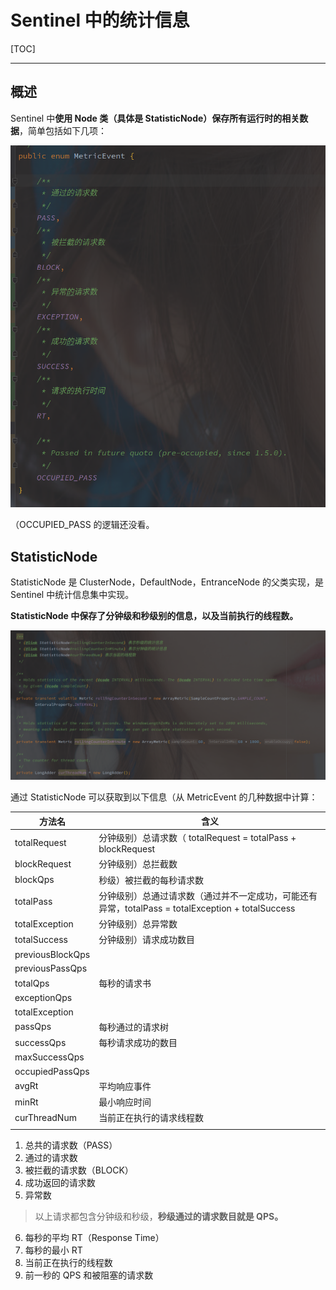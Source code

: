 # Sentinel 中的统计信息

[TOC]

---



## 概述

Sentinel 中**使用 Node 类（具体是 StatisticNode）保存所有运行时的相关数据**，简单包括如下几项：

![image-20211008234306138](assets/image-20211008234306138.png)

（OCCUPIED_PASS 的逻辑还没看。



## StatisticNode 

StatisticNode 是 ClusterNode，DefaultNode，EntranceNode 的父类实现，是 Sentinel 中统计信息集中实现。

**StatisticNode 中保存了分钟级和秒级别的信息，以及当前执行的线程数。**

![image-20211008234445741](assets/image-20211008234445741.png)

通过 StatisticNode 可以获取到以下信息（从 MetricEvent 的几种数据中计算：

| 方法名           | 含义                                                         |
| ---------------- | ------------------------------------------------------------ |
| totalRequest     | 分钟级别）总请求数（ totalRequest = totalPass + blockRequest |
| blockRequest     | 分钟级别）总拦截数                                           |
| blockQps         | 秒级）被拦截的每秒请求数                                     |
| totalPass        | 分钟级别）总通过请求数（通过并不一定成功，可能还有异常，totalPass = totalException + totalSuccess |
| totalException   | 分钟级别）总异常数                                           |
| totalSuccess     | 分钟级别）请求成功数目                                       |
| previousBlockQps |                                                              |
| previousPassQps  |                                                              |
| totalQps         | 每秒的请求书                                                 |
| exceptionQps     |                                                              |
| totalException   |                                                              |
| passQps          | 每秒通过的请求树                                             |
| successQps       | 每秒请求成功的数目                                           |
| maxSuccessQps    |                                                              |
| occupiedPassQps  |                                                              |
| avgRt            | 平均响应事件                                                 |
| minRt            | 最小响应时间                                                 |
| curThreadNum     | 当前正在执行的请求线程数                                     |
|                  |                                                              |



1. 总共的请求数（PASS）
2. 通过的请求数
3. 被拦截的请求数（BLOCK）
4. 成功返回的请求数
5. 异常数

> 以上请求都包含分钟级和秒级，**秒级通过的请求数目就是 QPS。**

6. 每秒的平均 RT（Response Time）
7. 每秒的最小 RT
8. 当前正在执行的线程数
9. 前一秒的 QPS 和被阻塞的请求数



